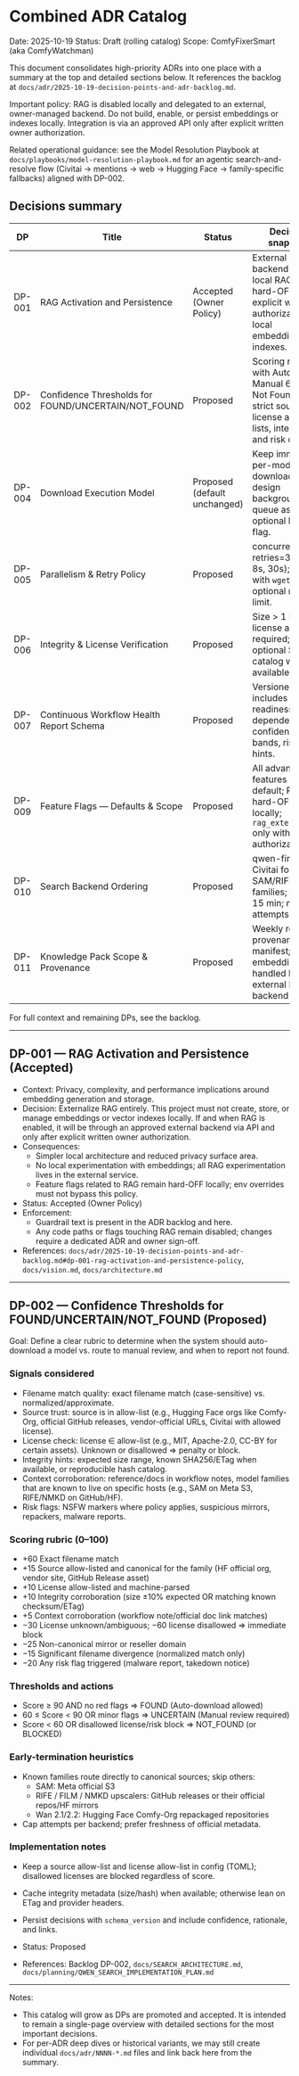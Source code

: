 # Combined ADR Catalog

Date: 2025-10-19
Status: Draft (rolling catalog)
Scope: ComfyFixerSmart (aka ComfyWatchman)

This document consolidates high-priority ADRs into one place with a summary at the top and detailed sections below. It references the backlog at `docs/adr/2025-10-19-decision-points-and-adr-backlog.md`.

Important policy: RAG is disabled locally and delegated to an external, owner-managed backend. Do not build, enable, or persist embeddings or indexes locally. Integration is via an approved API only after explicit written owner authorization.

Related operational guidance: see the Model Resolution Playbook at `docs/playbooks/model-resolution-playbook.md` for an agentic search-and-resolve flow (Civitai → mentions → web → Hugging Face → family-specific fallbacks) aligned with DP-002.

## Decisions summary

| DP | Title | Status | Decision snapshot |
|----|-------|--------|-------------------|
| DP-001 | RAG Activation and Persistence | Accepted (Owner Policy) | External RAG backend only; local RAG stays hard-OFF until explicit written authorization. No local embeddings or indexes. |
| DP-002 | Confidence Thresholds for FOUND/UNCERTAIN/NOT_FOUND | Proposed | Scoring rubric with Auto ≥ 90, Manual 60–89, Not Found < 60; strict source and license allow-lists, integrity and risk checks. |
| DP-004 | Download Execution Model | Proposed (default unchanged) | Keep immediate per-model downloads; design background queue as optional behind a flag. |
| DP-005 | Parallelism & Retry Policy | Proposed | concurrency=3; retries=3 (2s, 8s, 30s); resume with `wget -c`; optional rate limit. |
| DP-006 | Integrity & License Verification | Proposed | Size > 1 MB + license allow-list required; optional SHA256 catalog when available. |
| DP-007 | Continuous Workflow Health Report Schema | Proposed | Versioned, includes readiness, dependencies, confidence bands, risk flags, hints. |
| DP-009 | Feature Flags — Defaults & Scope | Proposed | All advanced features OFF by default; RAG hard-OFF locally; `rag_external` only with owner authorization. |
| DP-010 | Search Backend Ordering | Proposed | qwen-first; skip Civitai for SAM/RIFE/NMKD families; timeout 15 min; max 8 attempts. |
| DP-011 | Knowledge Pack Scope & Provenance | Proposed | Weekly refresh; provenance manifest; any embeddings handled by external RAG backend only. |

For full context and remaining DPs, see the backlog.

---

## DP-001 — RAG Activation and Persistence (Accepted)

- Context: Privacy, complexity, and performance implications around embedding generation and storage.
- Decision: Externalize RAG entirely. This project must not create, store, or manage embeddings or vector indexes locally. If and when RAG is enabled, it will be through an approved external backend via API and only after explicit written owner authorization.
- Consequences:
  - Simpler local architecture and reduced privacy surface area.
  - No local experimentation with embeddings; all RAG experimentation lives in the external service.
  - Feature flags related to RAG remain hard-OFF locally; env overrides must not bypass this policy.
- Status: Accepted (Owner Policy)
- Enforcement:
  - Guardrail text is present in the ADR backlog and here.
  - Any code paths or flags touching RAG remain disabled; changes require a dedicated ADR and owner sign-off.
- References: `docs/adr/2025-10-19-decision-points-and-adr-backlog.md#dp-001-rag-activation-and-persistence-policy`, `docs/vision.md`, `docs/architecture.md`

---

## DP-002 — Confidence Thresholds for FOUND/UNCERTAIN/NOT_FOUND (Proposed)

Goal: Define a clear rubric to determine when the system should auto-download a model vs. route to manual review, and when to report not found.

### Signals considered

- Filename match quality: exact filename match (case-sensitive) vs. normalized/approximate.
- Source trust: source is in allow-list (e.g., Hugging Face orgs like Comfy-Org, official GitHub releases, vendor-official URLs, Civitai with allowed license).
- License check: license ∈ allow-list (e.g., MIT, Apache-2.0, CC-BY for certain assets). Unknown or disallowed ⇒ penalty or block.
- Integrity hints: expected size range, known SHA256/ETag when available, or reproducible hash catalog.
- Context corroboration: reference/docs in workflow notes, model families that are known to live on specific hosts (e.g., SAM on Meta S3, RIFE/NMKD on GitHub/HF).
- Risk flags: NSFW markers where policy applies, suspicious mirrors, repackers, malware reports.

### Scoring rubric (0–100)

- +60 Exact filename match
- +15 Source allow-listed and canonical for the family (HF official org, vendor site, GitHub Release asset)
- +10 License allow-listed and machine-parsed
- +10 Integrity corroboration (size ±10% expected OR matching known checksum/ETag)
- +5 Context corroboration (workflow note/official doc link matches)
- −30 License unknown/ambiguous; −60 license disallowed ⇒ immediate block
- −25 Non-canonical mirror or reseller domain
- −15 Significant filename divergence (normalized match only)
- −20 Any risk flag triggered (malware report, takedown notice)

### Thresholds and actions

- Score ≥ 90 AND no red flags ⇒ FOUND (Auto-download allowed)
- 60 ≤ Score < 90 OR minor flags ⇒ UNCERTAIN (Manual review required)
- Score < 60 OR disallowed license/risk block ⇒ NOT_FOUND (or BLOCKED)

### Early-termination heuristics

- Known families route directly to canonical sources; skip others:
  - SAM: Meta official S3
  - RIFE / FILM / NMKD upscalers: GitHub releases or their official repos/HF mirrors
  - Wan 2.1/2.2: Hugging Face Comfy-Org repackaged repositories
- Cap attempts per backend; prefer freshness of official metadata.

### Implementation notes

- Keep a source allow-list and license allow-list in config (TOML); disallowed licenses are blocked regardless of score.
- Cache integrity metadata (size/hash) when available; otherwise lean on ETag and provider headers.
- Persist decisions with `schema_version` and include confidence, rationale, and links.

- Status: Proposed
- References: Backlog DP-002, `docs/SEARCH_ARCHITECTURE.md`, `docs/planning/QWEN_SEARCH_IMPLEMENTATION_PLAN.md`

---

Notes:

- This catalog will grow as DPs are promoted and accepted. It is intended to remain a single-page overview with detailed sections for the most important decisions.
- For per-ADR deep dives or historical variants, we may still create individual `docs/adr/NNNN-*.md` files and link back here from the summary.

